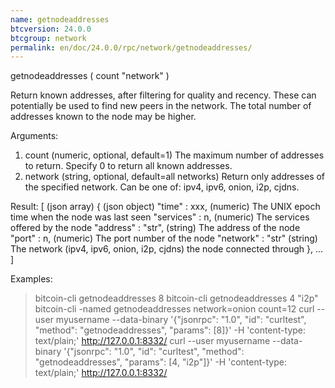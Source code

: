 ```yaml
---
name: getnodeaddresses
btcversion: 24.0.0
btcgroup: network
permalink: en/doc/24.0.0/rpc/network/getnodeaddresses/
---
```


getnodeaddresses ( count "network" )

Return known addresses, after filtering for quality and recency.
These can potentially be used to find new peers in the network.
The total number of addresses known to the node may be higher.

Arguments:
1. count      (numeric, optional, default=1) The maximum number of addresses to return. Specify 0 to return all known addresses.
2. network    (string, optional, default=all networks) Return only addresses of the specified network. Can be one of: ipv4, ipv6, onion, i2p, cjdns.

Result:
[                         (json array)
  {                       (json object)
    "time" : xxx,         (numeric) The UNIX epoch time when the node was last seen
    "services" : n,       (numeric) The services offered by the node
    "address" : "str",    (string) The address of the node
    "port" : n,           (numeric) The port number of the node
    "network" : "str"     (string) The network (ipv4, ipv6, onion, i2p, cjdns) the node connected through
  },
  ...
]

Examples:
> bitcoin-cli getnodeaddresses 8
> bitcoin-cli getnodeaddresses 4 "i2p"
> bitcoin-cli -named getnodeaddresses network=onion count=12
> curl --user myusername --data-binary '{"jsonrpc": "1.0", "id": "curltest", "method": "getnodeaddresses", "params": [8]}' -H 'content-type: text/plain;' http://127.0.0.1:8332/
> curl --user myusername --data-binary '{"jsonrpc": "1.0", "id": "curltest", "method": "getnodeaddresses", "params": [4, "i2p"]}' -H 'content-type: text/plain;' http://127.0.0.1:8332/


